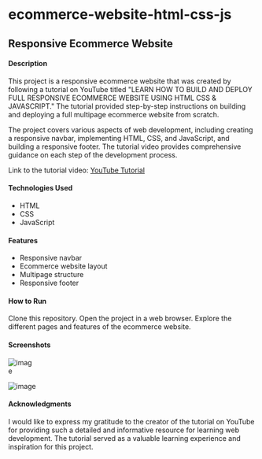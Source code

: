 # ecommerce-website-html-css-js
## Responsive Ecommerce Website

#### Description
This project is a responsive ecommerce website that was created by following a tutorial on YouTube titled "LEARN HOW TO BUILD AND DEPLOY FULL RESPONSIVE ECOMMERCE WEBSITE USING HTML CSS & JAVASCRIPT." The tutorial provided step-by-step instructions on building and deploying a full multipage ecommerce website from scratch.

The project covers various aspects of web development, including creating a responsive navbar, implementing HTML, CSS, and JavaScript, and building a responsive footer. The tutorial video provides comprehensive guidance on each step of the development process.

Link to the tutorial video: [YouTube Tutorial](https://www.youtube.com/watch?v=P8YuWEkTeuE&list=PL9bD98LkBR7P8MYh0RzNSHgeVNTA8g0nB)

####  Technologies Used
* HTML
* CSS
* JavaScript
#### Features
- Responsive navbar
- Ecommerce website layout
- Multipage structure
- Responsive footer
#### How to Run
Clone this repository.
Open the project in a web browser.
Explore the different pages and features of the ecommerce website.
#### Screenshots
<img src="https://github.com/JuliaKanik/ecommerce-website-html-css-js/assets/124036482/14f41009-361c-4a73-8cf3-cacc382a3d6d" alt="image" style="max-width: 50px;">

![image](https://github.com/JuliaKanik/ecommerce-website-html-css-js/assets/124036482/001bd727-bd70-4bcd-b148-fde43fcb093d)
#### Acknowledgments
I would like to express my gratitude to the creator of the tutorial on YouTube for providing such a detailed and informative resource for learning web development. The tutorial served as a valuable learning experience and inspiration for this project.
